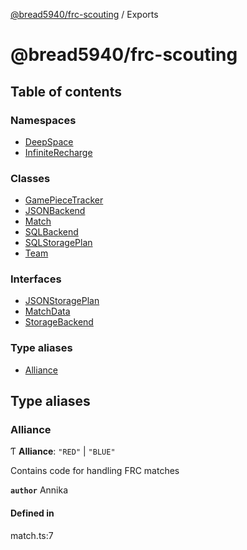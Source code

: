 [@bread5940/frc-scouting](README.md) / Exports

# @bread5940/frc-scouting

## Table of contents

### Namespaces

- [DeepSpace](modules/DeepSpace.md)
- [InfiniteRecharge](modules/InfiniteRecharge.md)

### Classes

- [GamePieceTracker](classes/GamePieceTracker.md)
- [JSONBackend](classes/JSONBackend.md)
- [Match](classes/Match.md)
- [SQLBackend](classes/SQLBackend.md)
- [SQLStoragePlan](classes/SQLStoragePlan.md)
- [Team](classes/Team.md)

### Interfaces

- [JSONStoragePlan](interfaces/JSONStoragePlan.md)
- [MatchData](interfaces/MatchData.md)
- [StorageBackend](interfaces/StorageBackend.md)

### Type aliases

- [Alliance](modules.md#alliance)

## Type aliases

### Alliance

Ƭ **Alliance**: ``"RED"`` \| ``"BLUE"``

Contains code for handling FRC matches

**`author`** Annika

#### Defined in

match.ts:7
